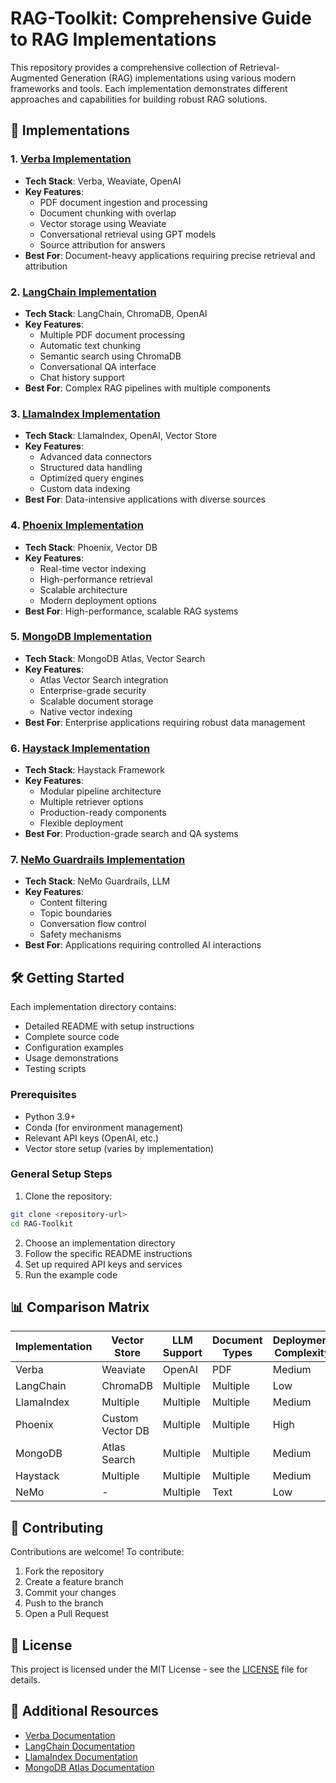 # RAG-Toolkit: Comprehensive Guide to RAG Implementations

This repository provides a comprehensive collection of Retrieval-Augmented Generation (RAG) implementations using various modern frameworks and tools. Each implementation demonstrates different approaches and capabilities for building robust RAG solutions.

## 🚀 Implementations

### 1. [Verba Implementation](./verba/)
- **Tech Stack**: Verba, Weaviate, OpenAI
- **Key Features**:
  - PDF document ingestion and processing
  - Document chunking with overlap
  - Vector storage using Weaviate
  - Conversational retrieval using GPT models
  - Source attribution for answers
- **Best For**: Document-heavy applications requiring precise retrieval and attribution

### 2. [LangChain Implementation](./langchain/)
- **Tech Stack**: LangChain, ChromaDB, OpenAI
- **Key Features**:
  - Multiple PDF document processing
  - Automatic text chunking
  - Semantic search using ChromaDB
  - Conversational QA interface
  - Chat history support
- **Best For**: Complex RAG pipelines with multiple components

### 3. [LlamaIndex Implementation](./llamaindex/)
- **Tech Stack**: LlamaIndex, OpenAI, Vector Store
- **Key Features**:
  - Advanced data connectors
  - Structured data handling
  - Optimized query engines
  - Custom data indexing
- **Best For**: Data-intensive applications with diverse sources

### 4. [Phoenix Implementation](./phoenix/)
- **Tech Stack**: Phoenix, Vector DB
- **Key Features**:
  - Real-time vector indexing
  - High-performance retrieval
  - Scalable architecture
  - Modern deployment options
- **Best For**: High-performance, scalable RAG systems

### 5. [MongoDB Implementation](./mongodb/)
- **Tech Stack**: MongoDB Atlas, Vector Search
- **Key Features**:
  - Atlas Vector Search integration
  - Enterprise-grade security
  - Scalable document storage
  - Native vector indexing
- **Best For**: Enterprise applications requiring robust data management

### 6. [Haystack Implementation](./haystack/)
- **Tech Stack**: Haystack Framework
- **Key Features**:
  - Modular pipeline architecture
  - Multiple retriever options
  - Production-ready components
  - Flexible deployment
- **Best For**: Production-grade search and QA systems

### 7. [NeMo Guardrails Implementation](./nemo-guardrails/)
- **Tech Stack**: NeMo Guardrails, LLM
- **Key Features**:
  - Content filtering
  - Topic boundaries
  - Conversation flow control
  - Safety mechanisms
- **Best For**: Applications requiring controlled AI interactions

## 🛠 Getting Started

Each implementation directory contains:
- Detailed README with setup instructions
- Complete source code
- Configuration examples
- Usage demonstrations
- Testing scripts

### Prerequisites
- Python 3.9+
- Conda (for environment management)
- Relevant API keys (OpenAI, etc.)
- Vector store setup (varies by implementation)

### General Setup Steps
1. Clone the repository:
```bash
git clone <repository-url>
cd RAG-Toolkit
```

2. Choose an implementation directory
3. Follow the specific README instructions
4. Set up required API keys and services
5. Run the example code

## 📊 Comparison Matrix

| Implementation | Vector Store    | LLM Support | Document Types | Deployment Complexity |
|---------------|-----------------|-------------|----------------|---------------------|
| Verba         | Weaviate        | OpenAI      | PDF           | Medium              |
| LangChain     | ChromaDB        | Multiple    | Multiple      | Low                 |
| LlamaIndex    | Multiple        | Multiple    | Multiple      | Medium              |
| Phoenix       | Custom Vector DB| Multiple    | Multiple      | High                |
| MongoDB       | Atlas Search    | Multiple    | Multiple      | Medium              |
| Haystack      | Multiple        | Multiple    | Multiple      | Medium              |
| NeMo          | -               | Multiple    | Text          | Low                 |

## 🤝 Contributing

Contributions are welcome! To contribute:
1. Fork the repository
2. Create a feature branch
3. Commit your changes
4. Push to the branch
5. Open a Pull Request

## 📝 License

This project is licensed under the MIT License - see the [LICENSE](LICENSE) file for details.

## 🔗 Additional Resources

- [Verba Documentation](https://github.com/weaviate/Verba)
- [LangChain Documentation](https://python.langchain.com/docs/get_started/introduction.html)
- [LlamaIndex Documentation](https://docs.llamaindex.ai/en/stable/)
- [MongoDB Atlas Documentation](https://www.mongodb.com/docs/atlas/)
